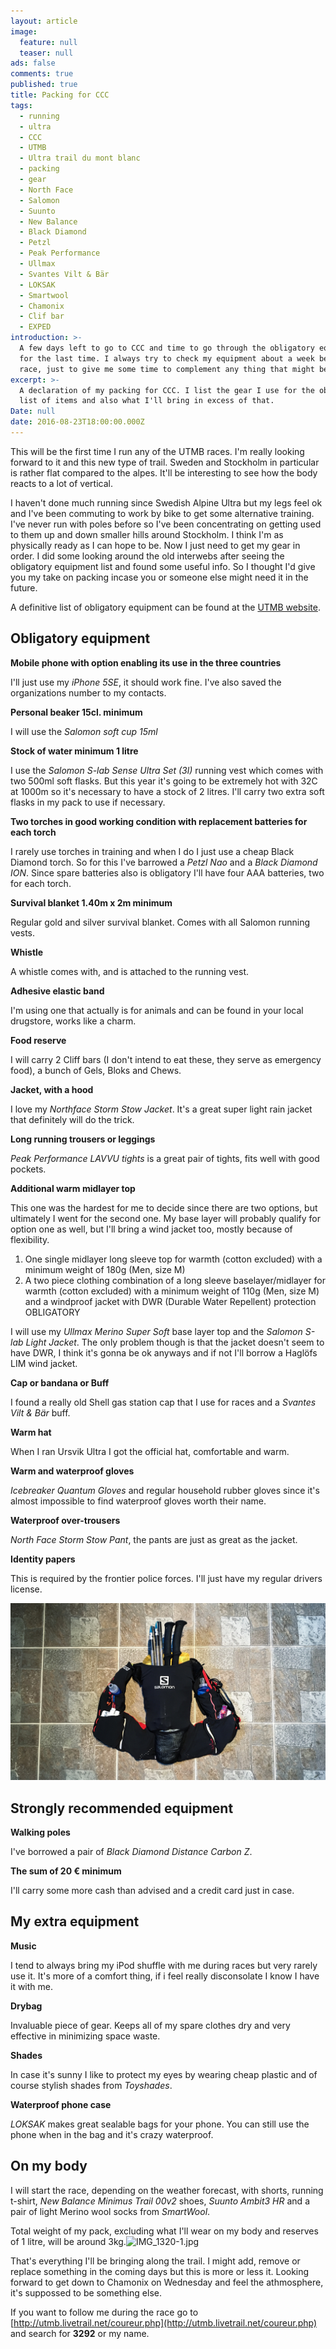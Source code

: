 ```yaml
---
layout: article
image:
  feature: null
  teaser: null
ads: false
comments: true
published: true
title: Packing for CCC
tags:
  - running
  - ultra
  - CCC
  - UTMB
  - Ultra trail du mont blanc
  - packing
  - gear
  - North Face
  - Salomon
  - Suunto
  - New Balance
  - Black Diamond
  - Petzl
  - Peak Performance
  - Ullmax
  - Svantes Vilt & Bär
  - LOKSAK
  - Smartwool
  - Chamonix
  - Clif bar
  - EXPED
introduction: >-
  A few days left to go to CCC and time to go through the obligatory equipment
  for the last time. I always try to check my equipment about a week before a
  race, just to give me some time to complement any thing that might be missing.
excerpt: >-
  A declaration of my packing for CCC. I list the gear I use for the obligatory
  list of items and also what I'll bring in excess of that.
Date: null
date: 2016-08-23T18:00:00.000Z
---
```

This will be the first time I run any of the UTMB races. I'm really looking forward to it and this new type of trail. Sweden and Stockholm in particular is rather flat compared to the alpes. It'll be interesting to see how the body reacts to a lot of vertical.

I haven't done much running since Swedish Alpine Ultra but my legs feel ok and I've been commuting to work by bike to get some alternative training. I've never run with poles before so I've been concentrating on getting used to them up and down smaller hills around Stockholm. I think I'm as physically ready as I can hope to be. Now I just need to get my gear in order. I did some looking around the old interwebs after seeing the obligatory equipment list and found some useful info. So I thought I'd give you my take on packing incase you or someone else might need it in the future.

A definitive list of obligatory equipment can be found at the [UTMB website](http://utmbmontblanc.com/en/page/359/Equipment%20advices.html).

## Obligatory equipment

**Mobile phone with option enabling its use in the three countries**

I'll just use my *iPhone 5SE*, it should work fine. I've also saved the organizations number to my contacts.

**Personal beaker 15cl. minimum**

I will use the *Salomon soft cup 15ml*

**Stock of water minimum 1 litre**

I use the *Salomon S-lab Sense Ultra Set (3l)* running vest which comes with two 500ml soft flasks. But this year it's going to be extremely hot with 32C at 1000m so it's necessary to have a stock of 2 litres. I'll carry two extra soft flasks in my pack to use if necessary.

**Two torches in good working condition with replacement batteries for each torch**

I rarely use torches in training and when I do I just use a cheap Black Diamond torch. So for this I've barrowed a *Petzl Nao* and a *Black Diamond ION*. Since spare batteries also is obligatory I'll have four AAA batteries, two for each torch.

**Survival blanket 1.40m x 2m minimum**

Regular gold and silver survival blanket. Comes with all Salomon running vests.

**Whistle**

A whistle comes with, and is attached to the running vest.

**Adhesive elastic band**

I'm using one that actually is for animals and can be found in your local drugstore, works like a charm.

**Food reserve**

I will carry 2 Cliff bars (I don't intend to eat these, they serve as emergency food), a bunch of Gels, Bloks and Chews.

**Jacket, with a hood**

I love my *Northface Storm Stow Jacket*. It's a great super light rain jacket that definitely will do the trick.

**Long running trousers or leggings**

*Peak Performance LAVVU tights* is a great pair of tights, fits well with good pockets.

**Additional warm midlayer top**

This one was the hardest for me to decide since there are two options, but ultimately I went for the second one. My base layer will probably qualify for option one as well, but I'll bring a wind jacket too, mostly because of flexibility.

1. One single midlayer long sleeve top for warmth (cotton excluded) with a minimum weight of 180g (Men, size M) 
2. A two piece clothing combination of a long sleeve baselayer/midlayer for warmth (cotton excluded) with a minimum weight of 110g (Men, size M) and a windproof jacket with DWR (Durable Water Repellent) protection	OBLIGATORY

I will use my *Ullmax Merino Super Soft* base layer top and the *Salomon S-lab Light Jacket*. The only problem though is that the jacket doesn't seem to have DWR, I think it's gonna be ok anyways and if not I'll borrow a Haglöfs LIM wind jacket.

**Cap or bandana or Buff**

I found a really old Shell gas station cap that I use for races and a *Svantes Vilt & Bär* buff.

**Warm hat**

When I ran Ursvik Ultra I got the official hat, comfortable and warm.

**Warm and waterproof gloves**

*Icebreaker Quantum Gloves* and regular household rubber gloves since it's almost impossible to find waterproof gloves worth their name.

**Waterproof over-trousers**

*North Face Storm Stow Pant*, the pants are just as great as the jacket.

**Identity papers**

This is required by the frontier police forces. I'll just have my regular drivers license.

![race vest](/images/IMG_1322-1.jpg)

## Strongly recommended equipment

**Walking poles**

I've borrowed a pair of *Black Diamond Distance Carbon Z*.

**The sum of 20 € minimum**

I'll carry some more cash than advised and a credit card just in case.

## My extra equipment

**Music**

I tend to always bring my iPod shuffle with me during races but very rarely use it. It's more of a comfort thing, if i feel really disconsolate I know I have it with me.

**Drybag**

Invaluable piece of gear. Keeps all of my spare clothes dry and very effective in minimizing space waste.

**Shades**

In case it's sunny I like to protect my eyes by wearing cheap plastic and of course stylish shades from *Toyshades*.

**Waterproof phone case**

*LOKSAK* makes great sealable bags for your phone. You can still use the phone when in the bag and it's crazy waterproof.

## On my body

I will start the race, depending on the weather forecast, with shorts, running t-shirt, *New Balance Minimus Trail 00v2* shoes, *Suunto Ambit3 HR* and a pair of light Merino wool socks from *SmartWool*.

Total weight of my pack, excluding what I'll wear on my body and reserves of 1 litre, will be around 3kg.![IMG_1320-1.jpg]({{site.baseurl}}/images/IMG_1320-1.jpg)


That's everything I'll be bringing along the trail. I might add, remove or replace something in the coming days but this is more or less it. Looking forward to get down to Chamonix on Wednesday and feel the athmosphere, it's suppossed to be something else.

If you want to follow me during the race go to [http://utmb.livetrail.net/coureur.php](http://utmb.livetrail.net/coureur.php) and search for **3292** or my name.